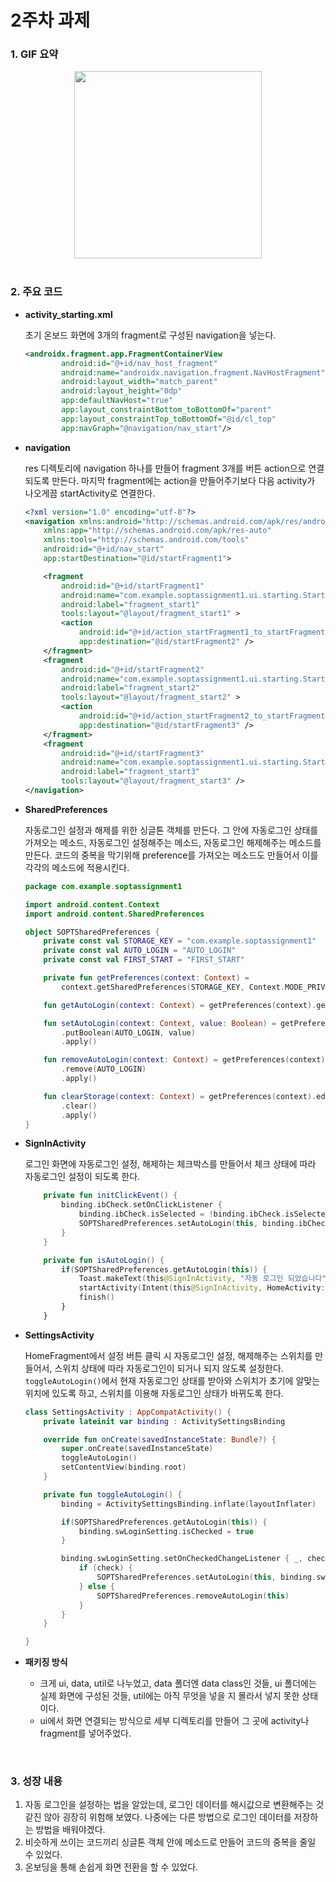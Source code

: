 # 2주차 과제

### 1. GIF 요약

<center><img src="https://user-images.githubusercontent.com/39729721/145503845-6dc60844-2662-40cc-ab3b-2bd060dc05c2.gif" width="300"></center>

</br>

### 2. 주요 코드

- **activity_starting.xml**

  초기 온보드 화면에 3개의 fragment로 구성된 navigation을 넣는다.

  ```xml
  <androidx.fragment.app.FragmentContainerView
          android:id="@+id/nav_host_fragment"
          android:name="androidx.navigation.fragment.NavHostFragment"
          android:layout_width="match_parent"
          android:layout_height="0dp"
          app:defaultNavHost="true"
          app:layout_constraintBottom_toBottomOf="parent"
          app:layout_constraintTop_toBottomOf="@id/cl_top"
          app:navGraph="@navigation/nav_start"/>
  ```

- **navigation**

  res 디렉토리에 navigation 하나를 만들어 fragment 3개를 버튼 action으로 연결되도록 만든다. 마지막 fragment에는 action을 만들어주기보다 다음 activity가 나오게끔 startActivity로 연결한다.

  ```xml
  <?xml version="1.0" encoding="utf-8"?>
  <navigation xmlns:android="http://schemas.android.com/apk/res/android"
      xmlns:app="http://schemas.android.com/apk/res-auto"
      xmlns:tools="http://schemas.android.com/tools"
      android:id="@+id/nav_start"
      app:startDestination="@id/startFragment1">
  
      <fragment
          android:id="@+id/startFragment1"
          android:name="com.example.soptassignment1.ui.starting.StartFragment1"
          android:label="fragment_start1"
          tools:layout="@layout/fragment_start1" >
          <action
              android:id="@+id/action_startFragment1_to_startFragment2"
              app:destination="@id/startFragment2" />
      </fragment>
      <fragment
          android:id="@+id/startFragment2"
          android:name="com.example.soptassignment1.ui.starting.StartFragment2"
          android:label="fragment_start2"
          tools:layout="@layout/fragment_start2" >
          <action
              android:id="@+id/action_startFragment2_to_startFragment3"
              app:destination="@id/startFragment3" />
      </fragment>
      <fragment
          android:id="@+id/startFragment3"
          android:name="com.example.soptassignment1.ui.starting.StartFragment3"
          android:label="fragment_start3"
          tools:layout="@layout/fragment_start3" />
  </navigation>
  ```

- **SharedPreferences**

  자동로그인 설정과 해제를 위한 싱글톤 객체를 만든다. 그 안에 자동로그인 상태를 가져오는 메소드, 자동로그인 설정해주는 메소드, 자동로그인 해제해주는 메소드를 만든다. 코드의 중복을 막기위해 preference를 가져오는 메소드도 만들어서 이를 각각의 메소드에 적용시킨다.

  ```kotlin
  package com.example.soptassignment1
  
  import android.content.Context
  import android.content.SharedPreferences
  
  object SOPTSharedPreferences {
      private const val STORAGE_KEY = "com.example.soptassignment1"
      private const val AUTO_LOGIN = "AUTO_LOGIN"
      private const val FIRST_START = "FIRST_START"
  
      private fun getPreferences(context: Context) =
          context.getSharedPreferences(STORAGE_KEY, Context.MODE_PRIVATE)
  
      fun getAutoLogin(context: Context) = getPreferences(context).getBoolean(AUTO_LOGIN, false)
  
      fun setAutoLogin(context: Context, value: Boolean) = getPreferences(context).edit()
          .putBoolean(AUTO_LOGIN, value)
          .apply()
  
      fun removeAutoLogin(context: Context) = getPreferences(context).edit()
          .remove(AUTO_LOGIN)
          .apply()
  
      fun clearStorage(context: Context) = getPreferences(context).edit()
          .clear()
          .apply()
  }
  ```

- **SignInActivity**

  로그인 화면에 자동로그인 설정, 해제하는 체크박스를 만들어서 체크 상태에 따라 자동로그인 설정이 되도록 한다.

  ```kotlin
      private fun initClickEvent() {
          binding.ibCheck.setOnClickListener {
              binding.ibCheck.isSelected = !binding.ibCheck.isSelected
              SOPTSharedPreferences.setAutoLogin(this, binding.ibCheck.isSelected)
          }
      }
  
      private fun isAutoLogin() {
          if(SOPTSharedPreferences.getAutoLogin(this)) {
              Toast.makeText(this@SignInActivity, "자동 로그인 되었습니다", Toast.LENGTH_SHORT).show()
              startActivity(Intent(this@SignInActivity, HomeActivity::class.java))
              finish()
          }
      }
  ```

- **SettingsActivity**

  HomeFragment에서 설정 버튼 클릭 시 자동로그인 설정, 해제해주는 스위치를 만들어서, 스위치 상태에 따라 자동로그인이 되거나 되지 않도록 설정한다. `toggleAutoLogin()`에서 현재 자동로그인 상태를 받아와 스위치가 초기에 알맞는 위치에 있도록 하고, 스위치를 이용해 자동로그인 상태가 바뀌도록 한다.

  ```kotlin
  class SettingsActivity : AppCompatActivity() {
      private lateinit var binding : ActivitySettingsBinding
  
      override fun onCreate(savedInstanceState: Bundle?) {
          super.onCreate(savedInstanceState)
          toggleAutoLogin()
          setContentView(binding.root)
      }
  
      private fun toggleAutoLogin() {
          binding = ActivitySettingsBinding.inflate(layoutInflater)
  
          if(SOPTSharedPreferences.getAutoLogin(this)) {
              binding.swLoginSetting.isChecked = true
          }
  
          binding.swLoginSetting.setOnCheckedChangeListener { _, check ->
              if (check) {
                  SOPTSharedPreferences.setAutoLogin(this, binding.swLoginSetting.isChecked)
              } else {
                  SOPTSharedPreferences.removeAutoLogin(this)
              }
          }
      }
  
  }
  ```

- **패키징 방식**

  - 크게 ui, data, util로 나누었고, data 폴더엔 data class인 것들, ui 폴더에는 실제 화면에 구성된 것들, util에는 아직 무엇을 넣을 지 몰라서 넣지 못한 상태이다.
  - ui에서 화면 연결되는 방식으로 세부 디렉토리를 만들어 그 곳에 activity나 fragment를 넣어주었다.

</br>

### 3. 성장 내용

1. 자동 로그인을 설정하는 법을 알았는데, 로그인 데이터를 해시값으로 변환해주는 것 같진 않아 굉장히 위험해 보였다. 나중에는 다른 방법으로 로그인 데이터를 저장하는 방법을 배워야겠다.
2. 비슷하게 쓰이는 코드끼리 싱글톤 객체 안에 메소드로 만들어 코드의 중복을 줄일 수 있었다.
3. 온보딩을 통해 손쉽게 화면 전환을 할 수 있었다.



